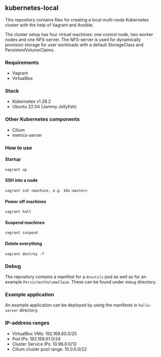 ## kubernetes-local

This repository contains files for creating a local multi-node Kubernetes cluster with the help of Vagrant and Ansible. 

The cluster setup has four virtual machines: one control node, two worker nodes and one NFS-server. The NFS-server is used for dynamically provision storage for user workloads with a default StorageClass and PersistentVolumeClaims.

### Requirements
- Vagrant
- VirtualBox

### Stack
- Kubernetes v1.28.2
- Ubuntu 22.04 (Jammy Jellyfish)

### Other Kubernetes components
- Cilium 
- metrics-server

### How to use

#### Startup
`vagrant up`

#### SSH into a node
`vagrant ssh <machine, e.g. k8s-master>`

#### Power off machines
`vagrant halt`

#### Suspend machines
`vagrant suspend`

#### Delete everything
`vagrant destroy -f`

### Debug
The repository contains a manifest for a `dnsutils` pod as well as for an example `PersistentVolumeClaim`. These can be found under `debug` directory.

### Example application
An example application can be deployed by using the manifests in `hello-server` directory.

### IP-address ranges
- VirtualBox VMs: 192.168.60.0/25
- Pod IPs: 192.168.61.0/24
- Cluster Service IPs: 10.96.0.0/12
- Cilium cluster pool range: 10.0.0.0/22
